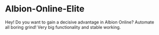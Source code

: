 # Albion-Online-Elite
Hey! Do you want to gain a decisive advantage in Albion Online? Automate all boring grind! Very big functionality and stable working.
